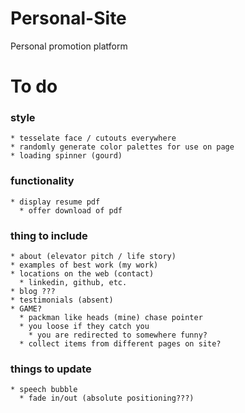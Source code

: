 # Personal-Site
Personal promotion platform 

# To do

  ### style
    * tesselate face / cutouts everywhere
    * randomly generate color palettes for use on page
    * loading spinner (gourd)
    
  ### functionality
    * display resume pdf
      * offer download of pdf

  ### thing to include
    * about (elevator pitch / life story)
    * examples of best work (my work)
    * locations on the web (contact)
      * linkedin, github, etc.
    * blog ???
    * testimonials (absent)
    * GAME?
      * packman like heads (mine) chase pointer
      * you loose if they catch you 
        * you are redirected to somewhere funny?
      * collect items from different pages on site?

  ### things to update
    * speech bubble
      * fade in/out (absolute positioning???)
